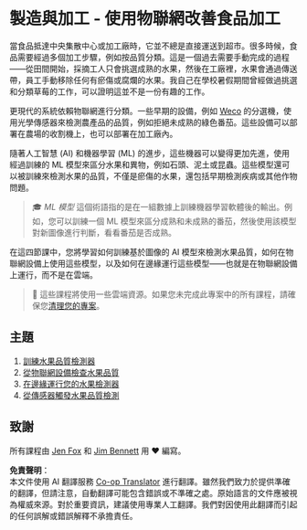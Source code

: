 <!--
CO_OP_TRANSLATOR_METADATA:
{
  "original_hash": "3764e089adf2d5801272bc0895f8498b",
  "translation_date": "2025-08-24T21:19:17+00:00",
  "source_file": "4-manufacturing/README.md",
  "language_code": "tw"
}
-->
# 製造與加工 - 使用物聯網改善食品加工

當食品抵達中央集散中心或加工廠時，它並不總是直接運送到超市。很多時候，食品需要經過多個加工步驟，例如按品質分類。這是一個過去需要手動完成的過程——從田間開始，採摘工人只會挑選成熟的水果，然後在工廠裡，水果會通過傳送帶，員工手動移除任何有瘀傷或腐爛的水果。我自己在學校暑假期間曾經做過挑選和分類草莓的工作，可以證明這並不是一份有趣的工作。

更現代的系統依賴物聯網進行分類。一些早期的設備，例如 [Weco](https://wecotek.com) 的分選機，使用光學傳感器來檢測農產品的品質，例如拒絕未成熟的綠色番茄。這些設備可以部署在農場的收割機上，也可以部署在加工廠內。

隨著人工智慧 (AI) 和機器學習 (ML) 的進步，這些機器可以變得更加先進，使用經過訓練的 ML 模型來區分水果和異物，例如石頭、泥土或昆蟲。這些模型還可以被訓練來檢測水果的品質，不僅是瘀傷的水果，還包括早期檢測疾病或其他作物問題。

> 🎓 *ML 模型* 這個術語指的是在一組數據上訓練機器學習軟體後的輸出。例如，您可以訓練一個 ML 模型來區分成熟和未成熟的番茄，然後使用該模型對新圖像進行判斷，看看番茄是否成熟。

在這四節課中，您將學習如何訓練基於圖像的 AI 模型來檢測水果品質，如何在物聯網設備上使用這些模型，以及如何在邊緣運行這些模型——也就是在物聯網設備上運行，而不是在雲端。

> 💁 這些課程將使用一些雲端資源。如果您未完成此專案中的所有課程，請確保您[清理您的專案](../clean-up.md)。

## 主題

1. [訓練水果品質檢測器](./lessons/1-train-fruit-detector/README.md)
1. [從物聯網設備檢查水果品質](./lessons/2-check-fruit-from-device/README.md)
1. [在邊緣運行您的水果檢測器](./lessons/3-run-fruit-detector-edge/README.md)
1. [從傳感器觸發水果品質檢測](./lessons/4-trigger-fruit-detector/README.md)

## 致謝

所有課程由 [Jen Fox](https://github.com/jenfoxbot) 和 [Jim Bennett](https://GitHub.com/JimBobBennett) 用 ♥️ 編寫。

**免責聲明**：  
本文件使用 AI 翻譯服務 [Co-op Translator](https://github.com/Azure/co-op-translator) 進行翻譯。雖然我們致力於提供準確的翻譯，但請注意，自動翻譯可能包含錯誤或不準確之處。原始語言的文件應被視為權威來源。對於重要資訊，建議使用專業人工翻譯。我們對因使用此翻譯而引起的任何誤解或錯誤解釋不承擔責任。